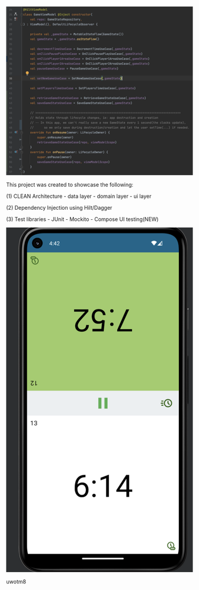 ![Screenshot](ss_viewmodel.png)


This project was created to showcase the following:

(1) CLEAN Architecture
	- data layer
	- domain layer
	- ui layer

(2) Dependency Injection using Hilt/Dagger

(3) Test libraries
	- JUnit
	- Mockito
	- Compose UI testing(NEW)


![Screenshot](ss_game_0.png)




uwotm8